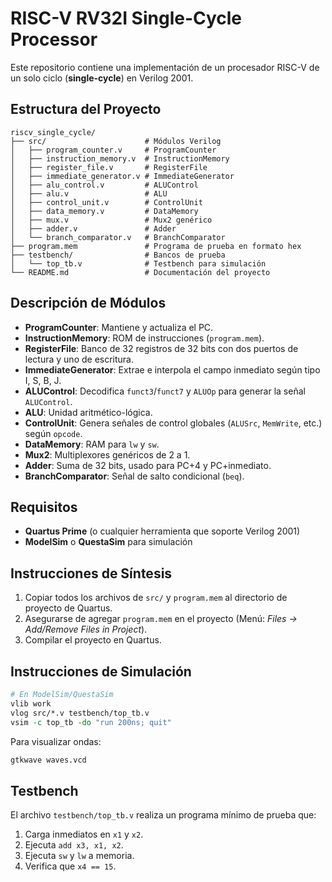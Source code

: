 # RISC-V RV32I Single-Cycle Processor

Este repositorio contiene una implementación de un procesador RISC-V de un solo ciclo (**single-cycle**) en Verilog 2001.

## Estructura del Proyecto
```plaintext
riscv_single_cycle/
├── src/                      # Módulos Verilog
│   ├── program_counter.v     # ProgramCounter
│   ├── instruction_memory.v  # InstructionMemory
│   ├── register_file.v       # RegisterFile
│   ├── immediate_generator.v # ImmediateGenerator
│   ├── alu_control.v         # ALUControl
│   ├── alu.v                 # ALU
│   ├── control_unit.v        # ControlUnit
│   ├── data_memory.v         # DataMemory
│   ├── mux.v                 # Mux2 genérico
│   ├── adder.v               # Adder
│   └── branch_comparator.v   # BranchComparator
├── program.mem               # Programa de prueba en formato hex
├── testbench/                # Bancos de prueba
│   └── top_tb.v              # Testbench para simulación
└── README.md                 # Documentación del proyecto
```

## Descripción de Módulos

- **ProgramCounter**: Mantiene y actualiza el PC.
- **InstructionMemory**: ROM de instrucciones (`program.mem`).
- **RegisterFile**: Banco de 32 registros de 32 bits con dos puertos de lectura y uno de escritura.
- **ImmediateGenerator**: Extrae e interpola el campo inmediato según tipo I, S, B, J.
- **ALUControl**: Decodifica `funct3`/`funct7` y `ALUOp` para generar la señal `ALUControl`.
- **ALU**: Unidad aritmético-lógica.
- **ControlUnit**: Genera señales de control globales (`ALUSrc`, `MemWrite`, etc.) según `opcode`.
- **DataMemory**: RAM para `lw` y `sw`.
- **Mux2**: Multiplexores genéricos de 2 a 1.
- **Adder**: Suma de 32 bits, usado para PC+4 y PC+inmediato.
- **BranchComparator**: Señal de salto condicional (`beq`).

## Requisitos

- **Quartus Prime** (o cualquier herramienta que soporte Verilog 2001)
- **ModelSim** o **QuestaSim** para simulación

## Instrucciones de Síntesis

1. Copiar todos los archivos de `src/` y `program.mem` al directorio de proyecto de Quartus.
2. Asegurarse de agregar `program.mem` en el proyecto (Menú: *Files → Add/Remove Files in Project*).
3. Compilar el proyecto en Quartus.

## Instrucciones de Simulación

```tcl
# En ModelSim/QuestaSim
vlib work
vlog src/*.v testbench/top_tb.v
vsim -c top_tb -do "run 200ns; quit"
```

Para visualizar ondas:

```bash
gtkwave waves.vcd
```

## Testbench

El archivo `testbench/top_tb.v` realiza un programa mínimo de prueba que:

1. Carga inmediatos en `x1` y `x2`.
2. Ejecuta `add x3, x1, x2`.
3. Ejecuta `sw` y `lw` a memoria.
4. Verifica que `x4 == 15`.
